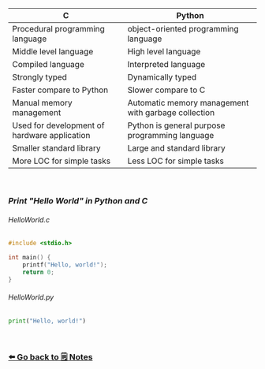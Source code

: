 <!-- # C ***vs*** Python -->

| **C** | **Python** |
|-------|------------|
| Procedural programming language | object-oriented programming language |
| Middle level language | High level language |
| Compiled language | Interpreted language |
| Strongly typed | Dynamically typed |
| Faster compare to Python | Slower compare to C |
| Manual memory management | Automatic memory management with garbage collection |
| Used for development of hardware application | Python is general purpose programming language |
| Smaller standard library | Large and standard library |
| More LOC for simple tasks | Less LOC for simple tasks |

<br/>

### _Print "Hello World" in **Python** and **C**_


###### _HelloWorld.c_

```c
#include <stdio.h>

int main() {
    printf("Hello, world!");
    return 0;
}    
```

###### _HelloWorld.py_
```py
print("Hello, world!")
```


<br>

### [⬅️ Go back to 🗒️ Notes](./README.md)